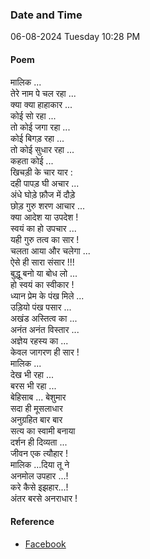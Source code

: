### Date and Time

06-08-2024 Tuesday 10:28 PM

#### Poem

मालिक ... <br />
तेरे नाम पे चल रहा ... <br />
क्या क्या हाहाकार ... <br />
कोई सो रहा ... <br />
तो कोई जगा रहा ... <br />
कोई बिगड़ रहा ... <br />
तो कोई सुधार रहा ... <br />
कहता कोई ... <br />
खिचड़ी के चार यार : <br />
दही पापड़ घी अचार ... <br />
अंधे घोड़े फ़ौज में दौड़े  <br />
छोड़ गुरु शरण आचार ... <br />
क्या आदेश या उपदेश ! <br />
स्वयं का हो उपचार ... <br />
यही गुरु तत्व का सार ! <br />
चलता आया और चलेगा ... <br />
ऐसे ही सारा संसार !!! <br />
बुद्धू बनो या बोध लो ... <br />
हो स्वयं का स्वीकार ! <br />
ध्यान प्रेम के पंख मिले ... <br />
उड़ियो पंख पसार ... <br />
अखंड अस्तित्व का ... <br />
अनंत अनंत विस्तार ... <br />
अज्ञेय रहस्य का ... <br />
केवल जागरण ही सार ! <br />
मालिक ... <br />
देख भी रहा ... <br />
बरस भी रहा ... <br />
बेहिसाब ... बेशुमार  <br />
सदा ही मूसलाधार  <br />
अनुग्रहित बार बार  <br />
सत्य का स्वामी बनाया  <br />
दर्शन ही दिव्यता ... <br />
जीवन एक त्यौहार ! <br />
मालिक ...दिया तू ने  <br />
अनमोल उपहार ...! <br />
करे कैसे इझहार...! <br />
अंतर बरसे अनराधार !

#### Reference

* [Facebook](https://www.facebook.com/share/v/E2wperAVJdCLoGRS/?mibextid=FQVVTg)
